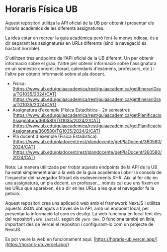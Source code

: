 # Horaris Física UB
Aquest repositori utilitza la API oficial de la UB per obtenir i presentar els horaris acadèmics de les diferents assignatures.

La idea estar en recrear la [guia acadèmica](https://www.ub.edu/guiaacademica/?codEnsenyament=TG1035&curs=2024&idioma=CAT) però fent-la menys odiosa, és a dir separant les assignatures en URLs diferents (sinó la navegació és bastant horrible).

S'utilitzen tres endpoints de l'API oficial de la UB diferent. Un per obtenir informació sobre el grau, l'altre per obtenir informació sobre l'assignatura en un semestre concret  (horari, calendaris d'exàmens, professors, etc.) i l'altre per obtenir informació sobre el pla docent.

- Física: [https://www.ub.edu/guiaacademica/rest/guiaacademica/getItinerariGrau/TG1035/2024/CAT](https://www.ub.edu/guiaacademica/rest/guiaacademica/getItinerariGrau/TG1035/2024/CAT)
- Assignatura d'exemple (Física Estadística - 2n semestre): [https://www.ub.edu/guiaacademica/rest/guiaacademica/getPlanificacioAssignatura/360580/TG1035/2024/2/CAT](https://www.ub.edu/guiaacademica/rest/guiaacademica/getPlanificacioAssignatura/360580/TG1035/2024/2/CAT)
- Pla docent d'exemple (Física Estadística): [https://www.ub.edu/pladocent/rest/plandocente/getPlaDocent/360580/2024/CAT](https://www.ub.edu/pladocent/rest/plandocente/getPlaDocent/360580/2024/CAT)

Nota: La manera utilitzada per trobar aquests endpoints de la API de la UB ha estat simplement anar a la web de la guia acadèmica i obrir la consola de l'inspector del navegador filtrant els esdeveniments XHR. Així al fer clic en una assignatura, un pla docent, un professor... només cal que ens fixem en les URLs que apareixen, és a dir en les URLs a les que el navegador fa la petició.

Aquest repositori crea una aplicació web amb el framework NextJS i utilitza aquests JSON obtinguts a través de la API, amb un endpoint local, per presentar la informació tal com es desitgi. La web funciona en local fent des del repositori `yarn install` seguit de `yarn dev`. O funciona també en línia, important des de Vercel el repositori i configurant-lo com un projecte de NextJS.

Es pot veure la web en funcionament aquí: [https://horaris-ub.vercel.app/](https://horaris-ub.vercel.app/)

